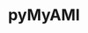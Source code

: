 ---
layout: single
categories: Software
title:  "pyMyAMI"
order: 3
excerpt: MyAMI Specific Ion Interaction Model for correcting Ks for seawater composition.
external_url: "https://github.com/PalaeoCarb/pymyami"
header:
  teaser: assets/images/software/pymyami-teaser.png
---